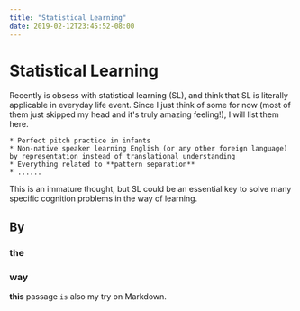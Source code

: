 ```yaml
---
title: "Statistical Learning"
date: 2019-02-12T23:45:52-08:00
---
```


# Statistical Learning
Recently is obsess with statistical learning (SL), and think that SL is literally applicable in everyday life event. Since I just think of some for now (most of them just skipped my head and it's truly amazing feeling!), I will list them here.

	* Perfect pitch practice in infants
	* Non-native speaker learning English (or any other foreign language) by representation instead of translational understanding
	* Everything related to **pattern separation**
	* ......

This is an immature thought, but SL could be an essential key to solve many specific cognition problems in the way of learning.

## By
### the
### way
__this__ passage `is` also my try on Markdown.